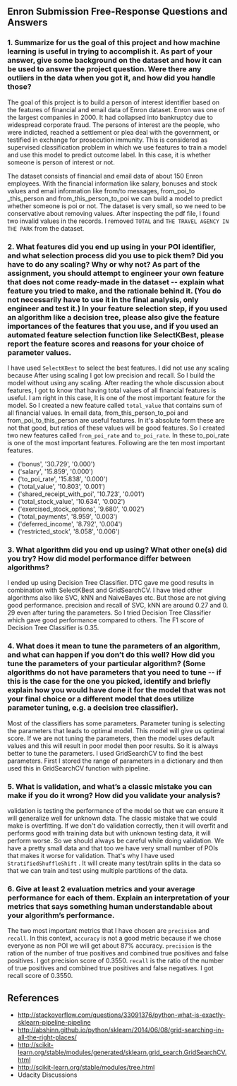 ## Enron Submission Free-Response Questions and Answers

### 1. Summarize for us the goal of this project and how machine learning is useful in trying to accomplish it. As part of your answer, give some background on the dataset and how it can be used to answer the project question. Were there any outliers in the data when you got it, and how did you handle those?

The goal of this project is to build a person of interest identifier based on the features of financial and email data of Enron dataset. Enron was one of the largest companies in 2000. It had collapsed into bankruptcy due to widespread corporate fraud. The persons of interest are the people, who were indicted, reached a settlement or plea deal with the government, or testified in exchange for prosecution immunity. This is considered as supervised classification problem in which we use features to train a model and use this model to predict outcome label. In this case, it is whether someone is person of interest or not.

The dataset consists of financial and email data of about 150 Enron employees. With the financial information like salary, bonuses and stock values and email information like from/to messages, from_poi_to _this_person and from_this_person_to_poi we can build a model to predict whether someone is poi or not. The dataset is very small, so we need to be conservative about removing values. After inspecting the pdf file, I found two invalid values in the records. I removed `TOTAL` and `THE TRAVEL AGENCY IN THE PARK` from the dataset.

### 2. What features did you end up using in your POI identifier, and what selection process did you use to pick them? Did you have to do any scaling? Why or why not? As part of the assignment, you should attempt to engineer your own feature that does not come ready-made in the dataset -- explain what feature you tried to make, and the rationale behind it. (You do not necessarily have to use it in the final analysis, only engineer and test it.) In your feature selection step, if you used an algorithm like a decision tree, please also give the feature importances of the features that you use, and if you used an automated feature selection function like SelectKBest, please report the feature scores and reasons for your choice of parameter values.

I have used `SelectKBest` to select the best features. I did not use any scaling because After using scaling I got low precision and recall. So I build the model without using any scaling. After reading the whole discussion about features, I got to know that having total values of all financial features is useful. I am right in this case, It is one of the most important feature for the model. So I created a new feature called `total_value` that contains sum of all financial values. In email data, from_this_person_to_poi and from_poi_to_this_person are useful features. In it's absolute form these are not that good, but ratios of these values will be good features. So I created two new features called `from_poi_rate` and `to_poi_rate`. In these to_poi_rate is one of the most important features. Following are the ten most important features.

- ('bonus', '30.729', '0.000')
- ('salary', '15.859', '0.000')
- ('to_poi_rate', '15.838', '0.000')
- ('total_value', '10.803', '0.001')
- ('shared_receipt_with_poi', '10.723', '0.001')
- ('total_stock_value', '10.634', '0.002')
- ('exercised_stock_options', '9.680', '0.002')
- ('total_payments', '8.959', '0.003')
- ('deferred_income', '8.792', '0.004')
- ('restricted_stock', '8.058', '0.006')

### 3. What algorithm did you end up using? What other one(s) did you try? How did model performance differ between algorithms?
I ended up using Decision Tree Classifier. DTC gave me good results in combination with SelectKBest and GridSearchCV. I have tried other algorithms also like SVC, kNN and NaiveBayes etc. But those are not giving good performance. precision and recall of SVC, kNN are around 0.27 and 0. 29 even after turing the parameters. So I tried Decision Tree Classifier which gave good performance compared to others. The F1 score of Decision Tree Classifier is 0.35.

### 4. What does it mean to tune the parameters of an algorithm, and what can happen if you don’t do this well?  How did you tune the parameters of your particular algorithm? (Some algorithms do not have parameters that you need to tune -- if this is the case for the one you picked, identify and briefly explain how you would have done it for the model that was not your final choice or a different model that does utilize parameter tuning, e.g. a decision tree classifier).

Most of the classifiers has some parameters. Parameter tuning is selecting the parameters that leads to optimal model. This model will give us optimal score. If we are not tuning the parameters, then the model uses default values and this will result in poor model then poor results.  So it is always better to tune the parameters. I used GridSearchCV to find the best parameters. First I stored the range of parameters in a dictionary and then used this in GridSearchCV function with pipeline.

### 5. What is validation, and what’s a classic mistake you can make if you do it wrong? How did you validate your analysis?

validation is testing the performance of the model so that we can ensure it will generalize well for unknown data. The classic mistake that we could make is overfitting. If we don't do validation correctly, then it will overfit and performs good with training data but with unknown testing data, it will perform worse. So we should always be careful while doing validation. We have a pretty small data and that too we have very small number of POIs that makes it worse for validation. That's why I have used `StratifiedShuffleShift` . It will create many test/train splits in the data so that we can train and test using multiple partitions of the data.

### 6. Give at least 2 evaluation metrics and your average performance for each of them.  Explain an interpretation of your metrics that says something human understandable about your algorithm’s performance.

The two most important metrics that I have chosen are `precision` and `recall`. In this context, `accuracy` is not a good metric because if we chose everyone as non POI we will get about 87% accuracy. `precision` is the ration of the number of true positives and combined true positives and false positives. I got precision score of 0.3550. `recall` is the ratio of the number of true positives and combined true positives and false negatives. I got recall score of 0.3550. 

## References
- http://stackoverflow.com/questions/33091376/python-what-is-exactly-sklearn-pipeline-pipeline
- http://abshinn.github.io/python/sklearn/2014/06/08/grid-searching-in-all-the-right-places/
- http://scikit-learn.org/stable/modules/generated/sklearn.grid_search.GridSearchCV.html
- http://scikit-learn.org/stable/modules/tree.html
- Udacity Discussions
